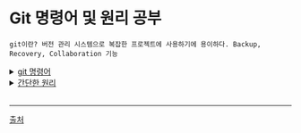 # Git 명령어 및 원리 공부
`git이란? 버전 관리 시스템으로 복잡한 프로젝트에 사용하기에 용이하다. Backup, Recovery, Collaboration 기능`
<br />

<details>
<summary><u>git 명령어</u></summary>
<br />

 1. [**기본**](#1기본)
 1. [**branch**](#2branch)
 1. [**stash**](#3stash)
 1. [**기타**](#4기타)

<br />

# **1.기본**

## git init 
변경사항 추적, 버전관리 시작
## git config --global core.autocrlf true 
개행 문자 설정 
## 정보 등록
 ```bash
 $git config --global user.name 'gitname' 
 $git config --global user.email '깃메일'
 ```    
## git config --global --list   
구성확인
## git status
상태확인
## git add 파일       
변경사항을 추적할 특정 파일을 지정 ex) add index.html
## git commit -m 'Start project'   
메세지(-m)와 함께 버전을 생성
## git log    
역사확인 (# git log -p 차이점까지 보여준다.)
## git remote add origin 깃주소   
origin 이란 별칭으로 원경 저장소를 연결
(git remote remove origin 삭제) 
## git push -u origin master   
origin이란 별칭의 원격 저장소로 버전 내역 전송
(다음부터 그냥 git push만 해도 된다.)
## git clone  깃주소 디렉토리
작업 복제
## git pull origin master 
원격에서 로걸로 가져오는
## git diff (commit(번호) commit(번호)) 
작업 전 후의 차이점을 보기위해 
## git reset --(hard) commit(번호) 
해당커밋으로 돌아감(앞에 수정본 삭제) (공유하기 전에)
## git reset --(hard) ORIG_HEAD 리셋 취소
hard,soft,mixed의 차이가 있다.

-------------------
<br />

# **2.branch**

## git branch 
상태 확인
## git branch 브랜치명 
새로운 브랜치(마스터 말고 다른)
## git checkout name 
name으로 작업
## git log --bracnshes --decorate --graph 
브랜치 정보 확인
## git log -p master..name 
master에는 없고 name에 있는것 차이 비교(-p는 소스코드차이까지)
## git diff master..name 
## git merge name 
checkout을 master로 한다음 명령어 입력하면 name을 master로 불러옴

------------------------
<br />

# **3.stash**

- 작업 했던 것을 어딘가에 숨겨놓음
- 수정이 덜 끝났는데.. 저장하기에 모호할 때
- 버전관리가 되고있는 파일에 대해서만
<br />

## git stash 
작업 디렉토리 작업중인 변경사항들이 세이브, 현재 branch에
## git stash --help 
여러 도움말
## git stash apply 
다시 살아남
## git stash drop 
최신 stash 삭제
## git stash pop 
apply + drop

--------------------
<br />

# **4.기타**

```plaintext
pwd 현재위치 확인 
cd 이동 
mkdir 폴더생성
ls -al 현재파일목록
vim f1.txt (파일 생성) -> i 누르면 입력가능 -> ESC 누르면 입력종료 -> :wq 저장 
cat f1.txt (파일 내용보기)
cp f1.txt f2.txt (카피)
용어- stage-> (커밋대기하는 애들이 가는곳)
```
<br/>
</details>

<details>
<summary><u>간단한 원리</u></summary>
<br />

## 분석 도구 

pip install gistory (분석 도구 설치)
- 파일의 내용: blob
- 디렉토리의 파일 명 & 내용명에 정보를 담는 곳 : tree
- commit : 각각의 id를 가지고 있다. - hash의 정보로 통하여 저장된다.
<br />
<img src="../git/gitimage/gistory.png" />

------------

## 브렌치 충돌 

같은 파일에서 같은 곳을 수정하고 병합을 하면 발생
git config --global merge.tool kdiff3 (병합전문적으로 하는 툴) 

------------

## 2 way merge vs 3 way merge
<br />
<img src="../git/gitimage/merge.jpg" />

----------

## pull vs fetch

`**pull**은 다운받고 병합까지 다 해준다.`
`**fetch**는 원격 저장소의 내용을 확인만 하고 로컬 저장소와 병합 하고 싶지 않을 때 사용한다.**`

-------------

## revase vs merge 

`**merge**는 병렬 구조이며, 쉽고 안전하다.`
`**revase**는 일렬 구조이며, 파악이 잘된다. 하지만 어렵고 위험하다.`
<br />
<img src="../git/gitimage/revase.jpg" />

--------------

## tag

`Annotated tag는 만든 사람의 이름, 이메일 등과 같은 많은 정보를 주석으로 추가할 수 있다. ex)git tag -a v0.2 -m 'jintaek'`
`Lightweight tag는 단순하게 특정 커밋에 대한 포인터이다.`
`git tag -d 테그 버전 확인,  git push --tags 저장소에 업데이트`

-----------

## git reset mode 차이
<br />
<img src="../git/gitimage/str.jpg" />

</details>
<br />

***
[출처](https://www.youtube.com/watch?v=23V6_yZSmUY&t=80s)

